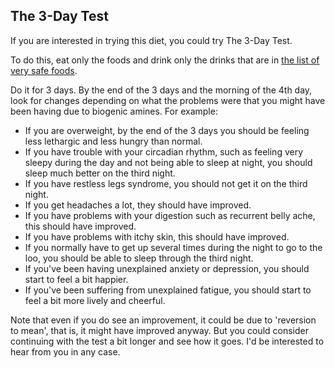 <a name="three_day"></a>

## The 3-Day Test

If you are interested in trying this diet, you could try The 3-Day Test.

To do this, eat only the foods and drink only the drinks that are in [the list of very safe foods][very_safe].

Do it for 3 days. By the end of the 3 days and the morning of the 4th day, look for changes depending on what the problems were that you might have been having due to biogenic amines. For example:

- If you are overweight, by the end of the 3 days you should be feeling less lethargic and less hungry than normal.
- If you have trouble with your circadian rhythm, such as feeling very sleepy during the day and not being able to sleep at night, you should sleep much better on the third night.
- If you have restless legs syndrome, you should not get it on the third night.
- If you get headaches a lot, they should have improved.
- If you have problems with your digestion such as recurrent belly ache, this should have improved.
- If you have problems with itchy skin, this should have improved.
- If you normally have to get up several times during the night to go to the loo, you should be able to sleep through the third night.
- If you've been having unexplained anxiety or depression, you should start to feel a bit happier.
- If you've been suffering from unexplained fatigue, you should start to feel a bit more lively and cheerful.

Note that even if you do see an improvement, it could be due to 'reversion to mean', that is, it might have improved anyway. But you could consider continuing with the test a bit longer and see how it goes. I'd be interested to hear from you in any case.

[very_safe]: #very_safe
